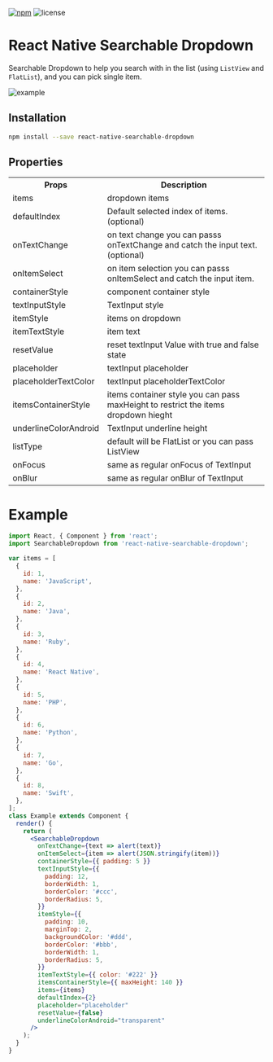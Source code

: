 [example-url]: https://i.imgur.com/mHGaOX5.gif
[npm-badge]: https://img.shields.io/npm/v/react-native-searchable-dropdown.svg?colorB=ff6d00
[npm-url]: https://npmjs.com/package/react-native-searchable-dropdown
[license-badge]: https://img.shields.io/npm/l/react-native-searchable-dropdown.svg?colorB=448aff

[![npm][npm-badge]][npm-url]
![license][license-badge]

# React Native Searchable Dropdown
Searchable Dropdown to help you search with in the list (using `ListView` and `FlatList`), and you can pick single item.

![example][example-url]

## Installation

```bash
npm install --save react-native-searchable-dropdown
```
## Properties
<table>
	<tr>
		<th>Props</th>
		<th>Description</th>
	</tr>
	<tr>
	   <td>items</td>
	   <td>dropdown items</td>
   </tr>
	<tr>
	   <td>defaultIndex</td>
	   <td>Default selected index of items. (optional)</td>
   </tr>
	<tr>
		<td>onTextChange</td>
		<td>on text change you can passs onTextChange and catch the input text. (optional)</td>
   </tr>
   	<tr>
		<td>onItemSelect</td>
		<td>on item selection you can passs onItemSelect and catch the input item.   </td>
   </tr>
    <tr>
		<td>containerStyle</td>
		<td>component container style</td>
   </tr>
   <tr>
		<td>textInputStyle</td>
		<td>TextInput style</td>
   </tr>
    <tr>
		<td>itemStyle</td>
		<td>items on dropdown</td>
   </tr>
     <tr>
		<td>itemTextStyle</td>
		<td>item text</td>
   </tr>
     <tr>
		<td>resetValue</td>
		<td>reset textInput Value with true and false state</td>
   </tr>
   <tr>
		<td>placeholder</td>
		<td>textInput placeholder</td>
   </tr>        
   <tr>
		<td>placeholderTextColor</td>
		<td>textInput placeholderTextColor</td>
   </tr>        
   <tr>
	   <td>itemsContainerStyle</td>
	   <td>items container style you can pass maxHeight to restrict the items dropdown hieght</td>
   </tr>
    <tr>
	   <td>underlineColorAndroid</td>
	   <td>TextInput underline height</td>
   </tr>
    <tr>
	   <td>listType</td>
	   <td>default will be FlatList or you can pass ListView</td>
   </tr>
   <tr>
	   <td>onFocus</td>
	   <td>same as regular onFocus of TextInput</td>
   </tr>
   <tr>
	   <td>onBlur</td>
	   <td>same as regular onBlur of TextInput</td>
   </tr>
</table>

# Example
```jsx
import React, { Component } from 'react';
import SearchableDropdown from 'react-native-searchable-dropdown';

var items = [
  {
    id: 1,
    name: 'JavaScript',
  },
  {
    id: 2,
    name: 'Java',
  },
  {
    id: 3,
    name: 'Ruby',
  },
  {
    id: 4,
    name: 'React Native',
  },
  {
    id: 5,
    name: 'PHP',
  },
  {
    id: 6,
    name: 'Python',
  },
  {
    id: 7,
    name: 'Go',
  },
  {
    id: 8,
    name: 'Swift',
  },
];
class Example extends Component {
  render() {
    return (
      <SearchableDropdown
        onTextChange={text => alert(text)}
        onItemSelect={item => alert(JSON.stringify(item))}
        containerStyle={{ padding: 5 }}
        textInputStyle={{
          padding: 12,
          borderWidth: 1,
          borderColor: '#ccc',
          borderRadius: 5,
        }}
        itemStyle={{
          padding: 10,
          marginTop: 2,
          backgroundColor: '#ddd',
          borderColor: '#bbb',
          borderWidth: 1,
          borderRadius: 5,
        }}
        itemTextStyle={{ color: '#222' }}
        itemsContainerStyle={{ maxHeight: 140 }}
        items={items}
        defaultIndex={2}
        placeholder="placeholder"
        resetValue={false}
        underlineColorAndroid="transparent"
      />
    );
  }
}
```
